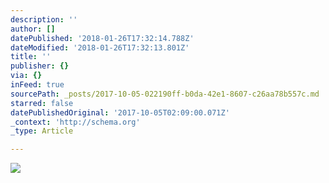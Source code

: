 ```yaml
---
description: ''
author: []
datePublished: '2018-01-26T17:32:14.788Z'
dateModified: '2018-01-26T17:32:13.801Z'
title: ''
publisher: {}
via: {}
inFeed: true
sourcePath: _posts/2017-10-05-022190ff-b0da-42e1-8607-c26aa78b557c.md
starred: false
datePublishedOriginal: '2017-10-05T02:09:00.071Z'
_context: 'http://schema.org'
_type: Article

---
```

![](https://the-grid-user-content.s3-us-west-2.amazonaws.com/17a54e4d-961a-4a0c-89f2-ab3f8436ef62.jpg)